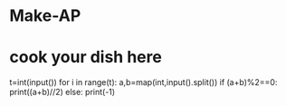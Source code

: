 # Make-AP
# cook your dish here
t=int(input())
for i in range(t):
    a,b=map(int,input().split())
    if (a+b)%2==0:
        print((a+b)//2)
    else:
        print(-1)
